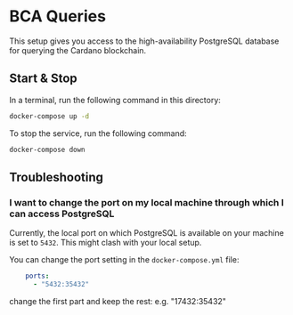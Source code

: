 # BCA Queries

This setup gives you access to the high-availability PostgreSQL database for querying the Cardano blockchain.

## Start & Stop

In a terminal, run the following command in this directory:

```sh
docker-compose up -d
```

To stop the service, run the following command:

```sh
docker-compose down
```


## Troubleshooting

### I want to change the port on my local machine through which I can access PostgreSQL

Currently, the local port on which PostgreSQL is available on your machine is set to `5432`. This might clash with your local setup.

You can change the port setting in the `docker-compose.yml` file:

```yaml
    ports:
      - "5432:35432"
```

change the first part and keep the rest: e.g. "17432:35432"

